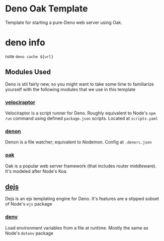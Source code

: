 # Deno Oak Template

Template for starting a pure-Deno web server using Oak.

# deno info

note `deno cache ${url}`

## Modules Used

Deno is stil fairly new, so you might want to take some time to familiarize yourself with the following modules that we use in this template

### [velociraptor](https://github.com/umbopepato/velociraptor)

Velociraptor is a script runner for Deno. Roughly equivalent to Node's `npm run` command using defined `package.json` scripts. Located at `scripts.yaml`

### [denon](https://github.com/eliassjogreen/denon)

Denon is a file watcher; equivalent to Nodemon. Config at `.denorc.json`

### [oak](https://github.com/oakserver/oak)

Oak is a popular web server framework (that includes router middleware). It's modeled after Node's Koa.

## [dejs](https://github.com/syumai/dejs)

Dejs is an ejs templating engine for Deno. It's features are a stipped subset of Node's `ejs` package

### [denv](https://github.com/crowlKats/denv)

Load environment variables from a file at runtime. Mostly the same as Node's `dotenv` package
